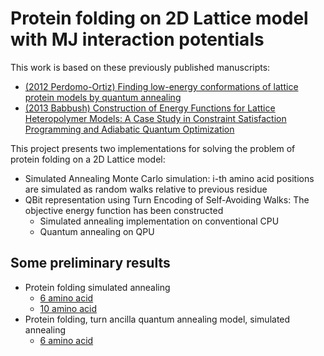 # Protein folding on 2D Lattice model with MJ interaction potentials

This work is based on these previously published manuscripts:
- [(2012 Perdomo-Ortiz) Finding low-energy conformations of lattice protein models by quantum annealing](https://www.nature.com/articles/srep00571)
- [(2013  Babbush) Construction of Energy Functions for Lattice Heteropolymer Models: A Case Study in Constraint Satisfaction Programming and Adiabatic Quantum Optimization](https://arxiv.org/abs/1211.3422)

This project presents two implementations for solving the problem of protein folding on a 2D Lattice model:
- Simulated Annealing Monte Carlo simulation: i-th amino acid positions are simulated as random walks relative to previous residue
- QBit representation using Turn Encoding of Self-Avoiding Walks: The objective energy function has been constructed
    - Simulated annealing implementation on conventional CPU
    - Quantum annealing on QPU

## Some preliminary results

- Protein folding simulated annealing
    - [6 amino acid](https://htmlpreview.github.io/?https://github.com/argearriojas/2dlattice-protfold/blob/master/2DLattice_MJ_SimulatedAnnealing/2DLattice_MJ_SimulatedAnnealing_L06.html)
    - [10 amino acid](https://htmlpreview.github.io/?https://github.com/argearriojas/2dlattice-protfold/blob/master/2DLattice_MJ_SimulatedAnnealing/2DLattice_MJ_SimulatedAnnealing_L10.html)
- Protein folding, turn ancilla quantum annealing model, simulated annealing
    - [6 amino acid](https://htmlpreview.github.io/?https://github.com/argearriojas/2dlattice-protfold/blob/master/2DLattice_MJ_SimulatedAncillaEncoding/2DLattice_MJ_SimulatedAncillaEncoding_L06.html)
